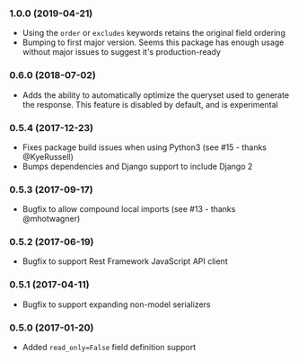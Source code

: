 ### 1.0.0 (2019-04-21)
* Using the `order` or `excludes` keywords retains the original field ordering
* Bumping to first major version. Seems this package has enough usage without
  major issues to suggest it's production-ready

### 0.6.0 (2018-07-02)
* Adds the ability to automatically optimize the queryset used to generate
  the response. This feature is disabled by default, and is experimental

### 0.5.4 (2017-12-23)
* Fixes package build issues when using Python3 (see #15 - thanks @KyeRussell)
* Bumps dependencies and Django support to include Django 2

### 0.5.3 (2017-09-17)
* Bugfix to allow compound local imports (see #13 - thanks @mhotwagner)

### 0.5.2 (2017-06-19)
* Bugfix to support Rest Framework JavaScript API client

### 0.5.1 (2017-04-11)
* Bugfix to support expanding non-model serializers

### 0.5.0 (2017-01-20)
* Added `read_only=False` field definition support
